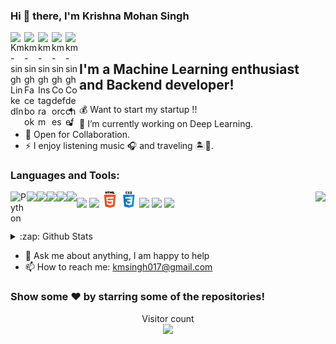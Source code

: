 ### Hi 👋 there, I'm Krishna Mohan Singh

<a href="https://www.linkedin.com/in/kmsingh017">
  <img align="left" alt="Km-singh LinkedIn" width="22px" src="https://cdn.jsdelivr.net/npm/simple-icons@v3/icons/linkedin.svg" />
</a>
<a href="https://www.facebook.com/krishnamohan.singh.16144">
  <img align="left" alt="km-singh Facebook" width="22px" src="https://cdn.jsdelivr.net/npm/simple-icons@v3/icons/facebook.svg" />
</a>
<a href="https://www.instagram.com/kmsingh_1710/">
  <img align="left" alt="km-singh Instagram" width="22px" src="https://cdn.jsdelivr.net/npm/simple-icons@v3/icons/instagram.svg" />
</a>
<a href="https://codeforces.com/profile/kmsingh017">
  <img align="left" alt="km-singh Codeforces" width="22px" src="https://cdn.jsdelivr.net/npm/simple-icons@v3/icons/codeforces.svg" />
</a>
<a href="https://www.codechef.com/users/km_singh2025">
  <img align="left" alt="km-singh Codechef" width="22px" src="https://cdn.jsdelivr.net/npm/simple-icons@v3/icons/codechef.svg" />
</a>
<br/>

## I'm a Machine Learning enthusiast and Backend developer!

- 💰 Want to start my startup !!
- 🔭 I’m currently working on Deep Learning.
- 👯 Open for Collaboration.
- ⚡ I enjoy listening music 🎧 and traveling 🏝️🗻.



### Languages and Tools:

<section>
<img align="left" alt="Python" width="26px" src="https://user-images.githubusercontent.com/25181517/183423507-c056a6f9-1ba8-4312-a350-19bcbc5a8697.png" />
<code><img width="26px" src="	https://user-images.githubusercontent.com/25181517/192106073-90fffafe-3562-4ff9-a37e-c77a2da0ff58.png"></code>
<code><img width="26px" src="https://user-images.githubusercontent.com/25181517/192106070-46255bcf-65e6-4c6b-a296-bf8d0d8fb2a7.png"></code>
<code><img width="26px" src="https://raw.githubusercontent.com/github/explore/80688e429a7d4ef2fca1e82350fe8e3517d3494d/topics/html/html.png"></code>
<code><img width="26px" src="https://raw.githubusercontent.com/github/explore/80688e429a7d4ef2fca1e82350fe8e3517d3494d/topics/css/css.png"></code>
<img align="left" height="20" src="https://github.com/marwin1991/profile-technology-icons/assets/62091613/9bf5650b-e534-4eae-8a26-8379d076f3b4">
<img align="left" height="20" src="https://user-images.githubusercontent.com/25181517/223639822-2a01e63a-a7f9-4a39-8930-61431541bc06.png">
<img align="left" height="20" src="https://user-images.githubusercontent.com/25181517/183914128-3fc88b4a-4ac1-40e6-9443-9a30182379b7.png">
<code><img width="26px" src="https://user-images.githubusercontent.com/25181517/192108891-d86b6220-e232-423a-bf5f-90903e6887c3.png"></code>
<code><img width="26px" src="https://user-images.githubusercontent.com/25181517/192108374-8da61ba1-99ec-41d7-80b8-fb2f7c0a4948.png"></code>
<code><img width="26px" src="https://user-images.githubusercontent.com/25181517/192108372-f71d70ac-7ae6-4c0d-8395-51d8870c2ef0.png"></code>
<img align="left" height="20" src="https://github.com/marwin1991/profile-technology-icons/assets/136815194/82df4543-236b-4e45-9604-5434e3faab17">
<img align="left" height="20" src="https://user-images.githubusercontent.com/25181517/183896128-ec99105a-ec1a-4d85-b08b-1aa1620b2046.png">  

<a href="https://github.com/kmsingh017">
  <img align="right" src="https://github-readme-stats.vercel.app/api/top-langs/?username=kmsingh017&theme=light&hide_langs_below=1" />
</a>

</section>
<br/>
<br/>

<details>
  <summary>:zap: Github Stats</summary>
   <img align="left" alt="Krishna's Github Stats" src="https://github-readme-stats.vercel.app/api?username=kmsingh017" /> 
</details>

- 💬 Ask me about anything, I am happy to help
- 📫 How to reach me: kmsingh017@gmail.com

### Show some ❤️ by starring some of the repositories!

<p align="center"> 
  Visitor count<br>
  <img src="https://profile-counter.glitch.me/kmsingh017/count.svg" />
</p>
